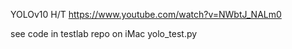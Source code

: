 YOLOv10
H/T https://www.youtube.com/watch?v=NWbtJ_NALm0

see code in testlab repo on iMac yolo_test.py
